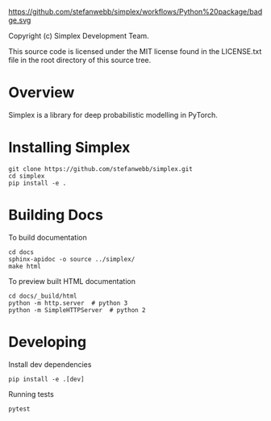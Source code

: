 https://github.com/stefanwebb/simplex/workflows/Python%20package/badge.svg

Copyright (c) Simplex Development Team.

This source code is licensed under the MIT license found in the
LICENSE.txt file in the root directory of this source tree.

# Overview

Simplex is a library for deep probabilistic modelling in PyTorch.

# Installing Simplex

    git clone https://github.com/stefanwebb/simplex.git
    cd simplex
    pip install -e .

# Building Docs

To build documentation

    cd docs
    sphinx-apidoc -o source ../simplex/
    make html

To preview built HTML documentation

    cd docs/_build/html
    python -m http.server  # python 3 
    python -m SimpleHTTPServer  # python 2

# Developing

Install dev dependencies

    pip install -e .[dev]
    
Running tests

    pytest
